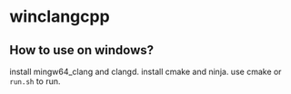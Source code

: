 # winclangcpp

## How to use on windows?
install mingw64_clang and clangd.
install cmake and ninja.
use cmake or `run.sh` to run.